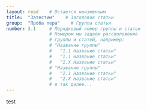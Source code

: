 ```yaml
---
layout: read    # Остается неизменным
title:  "Затестим"    # Заголовок статьи
group:  "Проба пера"    # Группа статьи
number: 3.1     # Порядковый номер группы и статьи
                # Номером мы задаем рассположение
                # группы и статей, например:
                # "Название группы"
                #   "1.1 Название статьи"
                #   "1.1 Название статьи"
                #   "1.X Название статьи"
                # "Название группы"
                #   "2.1 Название статьи"
                #   "2.Х Название статьи"
                # и так далее...
---
```


test
